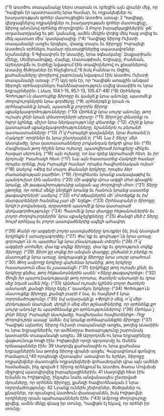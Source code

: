
(^1) Աստծու տապանակը ներս տարան ու դրեցին այն վրանի մեջ, որ Դավիթն էր պատրաստել նրա համար, եւ
ողջակեզներ ու խաղաղության զոհեր մատուցեցին Աստծու առաջ։ 2 Դավիթը, վերջացնելով ողջակեզներ ու
խաղաղության զոհեր մատուցելը, Տիրոջ անունով օրհնեց ժողովրդին։ 3 Բոլոր իսրայելացիներին՝ թե՛ տղամարդկանց եւ
թե՛ կանանց, ամեն մեկին փռից մեկ հաց տվեց եւ մեկ պատառ միս՝ կասկարայից։
(^4) Դավիթը Տիրոջ Ուխտի տապանակի առջեւ երգելու, փառք տալու եւ Տիրոջը՝ Իսրայելի Աստծուն օրհնելու համար
ղեւտացիներից սպասավորներ նշանակեց։ 5 Գլխավորն էր Ասափը, նրա օգնականը՝ Զաքարիան։ Հեելը, Սեմիրամովթը,
Հայելը, Մատաթիան, Եղիաբը, Բանեան, Աբեդդովմն ու Եսիելը նվագում էին տավիղներով ու քնարներով։ Ասափը
ծնծղաներ էր հնչեցնում,^6 իսկ Բանեա ու Օզիել քահանաները փողերով շարունակ նվագում էին Աստծու Ուխտի
տապանակի առաջ։
(^7) Այդ օրն էր, որ Դավիթն առաջին անգամ Տիրոջն օրհնաբանելու հանձնարարություն տվեց Ասափին ու նրա
եղբայրներին։
( _Սաղ_. 104.1-15, 95.1-13, 105.47-48)
(^8) Օրհներգ։
_Գոհությո՛ւն մատուցեք Տիրոջը եւ կանչե՛ք նրա անունը,
պատմե՛ք ժողովուրդներին նրա գործերը,_
(^9) _օրհներգե՛ք նրան ու օրհնաբանե՛ք նրան,
պատմե՛ք բոլորին Տիրոջ սքանչելագործությունները։_
(^10) _Օրհնե՛ք նրա սուրբ անունը,
թող ուրախ լինի նրան փնտրողների սիրտը։_
(^11) _Տիրո՛ջը փնտրեք ու հզոր կլինեք,
միշտ նրա ներկայությո՛ւնը փնտրեք։_
(^12) _Հիշե՛ք նրա կատարած սքանչելագործությունները,
նշաններն ու բերանի դատաստանները։_
(^13) _Ո՜վ Իսրայելի զավակներ, նրա ծառանե՛ր,
Հակոբի՛ որդիներ եւ նրա ընտրյալնե՛ր,_
(^14) _Նա է Տերը՝ մեր Աստվածը,
նրա դատաստանները բովանդակ երկրի վրա են։_
(^15) _Հավիտյան թող հիշեն նրա ուխտը,
պատվիրած խոսքերը մինչեւ հազար սերունդ,_
(^16) _այն ուխտը, որ նա դրեց Աբրահամի հետ,
եւ իր երդումը՝ Իսահակի հետ։_
(^17) _Նա այն հաստատեց Հակոբի համար որպես օրենք,
իսկ Իսրայելի համար՝ որպես հավիտենական ուխտ՝_
(^18) _Ասելով. «Քեզ եմ տալու Քանանի երկիրը,
որպես ձեր ժառանգության բաժին»։_
(^19) _Որովհետեւ նրանք սակավաթիվ եւ պանդուխտ էին այնտեղ։_
(^20) _Մի ազգից մյուս ազգի մոտ գնացին նրանք,
մի թագավորությունից անցան այլ ժողովրդի մոտ։_
(^21) _Տերը չթողեց, որ որեւէ մեկը կեղեքի նրանց
եւ հանուն նրանց սաստեց թագավորների՝ ասելով._
(^22) _«Իմ օծյալներին մի՛ մոտեցեք
եւ իմ մարգարեների հանդեպ չար մի՛ եղեք»։_
(^23) _Օրհնաբանի՛ր Տիրոջը, երկի՛ր բովանդակ,
օրըստօրե պատմե՛ք նրա կատարած փրկագործությունը։_
(^24) _Պատմե՛ք նրա փառքը հեթանոսներին
եւ բոլոր ժողովուրդներին՝ նրա սքանչելիքները,_
(^25) _Քանզի մեծ է Տերը, հույժ օրհնյալ
եւ բոլոր աստվածներից ավելի ահավոր,_


(^26) _Քանի որ ազգերի բոլոր աստվածները կուռքեր են,
իսկ Աստված երկինքն է արարչագործել։_
(^27) _Փա՜ռք եւ գովությո՜ւն նրա առաջ,
զորությո՜ւն ու պարծա՜նք նրա բնակության տեղին։_
(^28) _Ո՜վ ազգերի տոհմեր, փա՛ռք տվեք Տիրոջը,
փա՛ռք եւ զորություն տվեք Տիրոջը._
(^29) _Տիրո՛ջը տվեք իր անվան փառքը,
ընծանե՛ր բերեք ու մատուցե՛ք նրա առաջ,
երկրպագե՛ք Տիրոջը նրա սուրբ սրահում։_
(^30) _Թող ամբողջ երկիրը վախենա նրանից,
թող երկիրը հաստատուն մնա եւ չսասանվի։_
(^31) _Երկինքը թող ուրախ լինի, եւ երկիրը ցնծա,
թող հեթանոսներին ասեն՝ «Տերը թագավորեց»։_
(^32) _Ծովն իր պարունակությամբ թող որոտա,
ծառերն անտառի եւ դրա մեջ եղած ամեն ինչ։_
(^33) _Այնժամ ուրախ կլինեն բոլոր ծառերն անտառի,
քանզի Տերը եկել է՝ դատելու երկիրը։_
(^34) _Գոհությո՛ւն մատուցեք Տիրոջը, քանզի բարի է նա,
եւ հավերժ է նրա ողորմածությունը։_
(^35) _Եվ աղաղակե՛ք. «Փրկի՛ր մեզ, ո՜վ մեր փրկության Աստված,
փրկի՛ր մեզ մեր թշնամիներից,
որ օրհնենք քո սուրբ անունը
եւ պարծենանք քո օրհնություններով։_
(^36) _Օրհնյա՜լ լինի Տերը՝ Իսրայելի Աստվածը, հավիտյանս հավիտենից»։
Ողջ ժողովուրդն ասաց՝ Ամեն։ Եվ նրանք օրհնաբանեցին Տիրոջը։_
(^37) Դավիթն այնտեղ՝ Տիրոջ Ուխտի տապանակի առջեւ, թողեց Ասափին ու նրա եղբայրներին, որ ամենօրյա
ծառայությունը շարունակ կատարեն տապանակի առջեւ։ 38 Աբդոդոմն ու նրա եղբայրները վաթսունութ հոգի էին։
Իդիթովնի որդի Աբդոդոմը եւ Օսեեն դռնապաններ էին։ 39 Սադովկ քահանային ու նրա քահանա եղբայրներին նա թողեց
Տիրոջ վրանի առջեւ՝ Գաբավոնում գտնվող Բամայում,^40 որպեսզի մշտապես՝ առավոտ եւ երեկո, Տիրոջը ողջակեզներ
մատուցեն ողջակեզների զոհասեղանի վրա այն ամենի համաձայն, ինչ գրված է Տիրոջ օրենքում եւ Աստծու ծառա
Մովսեսի միջոցով պատվիրվեց իսրայելացիներին։ 41 Սադովկի հետ էին Եմանն ու Իդիթովնը, ինչպես նաեւ անվանապես
ընտրված մյուսները, որ օրհնեն Տիրոջը, քանզի հավիտենական է նրա ողորմածությունը։ 42 Նրանք ունեին շեփորներ,
ծնծղաներ ու քնարներ, որ դրանցով Աստծուն փառաբանեն, իսկ Իդիթովնի որդիները դռան պահապաններն էին։
(^43) Ամբողջ ժողովուրդը ցրվեց. ամեն մեկը գնաց իր տունը, Դավիթն էլ եկավ, որ օրհնի իր տունը։
